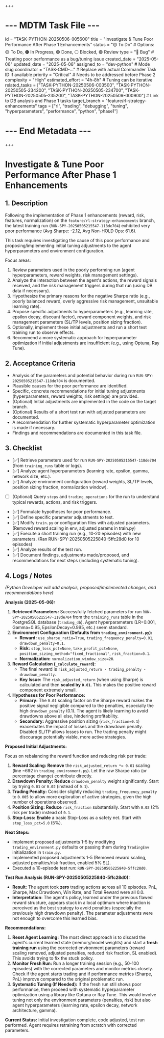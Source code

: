 +++
# --- MDTM Task File ---
id = "TASK-PYTHON-20250506-005600"
title = "Investigate & Tune Poor Performance After Phase 1 Enhancements"
status = "🟡 To Do" # Options: 🟡 To Do, 🟠 In Progress, 🟢 Done, ⚪ Blocked, 🟣 Review
type = "🐞 Bug" # Treating poor performance as a bug/tuning issue
created_date = "2025-05-06"
updated_date = "2025-05-06"
assigned_to = "dev-python" # Mode slug
coordinator = "TASK-CMD-..." # Replace with actual Commander Task ID if available
priority = "Critical" # Needs to be addressed before Phase 2
complexity = "High"
estimated_effort = "4h-8h" # Tuning can be iterative
related_tasks = ["TASK-PYTHON-20250506-003500", "TASK-PYTHON-20250505-234200", "TASK-PYTHON-20250505-234700", "TASK-PYTHON-20250505-235200", "TASK-PYTHON-20250506-000900"] # Link to DB analysis and Phase 1 tasks
target_branch = "feature/rl-strategy-enhancements"
tags = ["rl", "trading", "debugging", "tuning", "hyperparameters", "performance", "python", "phase1"]
# --- End Metadata ---
+++

# Investigate & Tune Poor Performance After Phase 1 Enhancements

## 1. Description

Following the implementation of Phase 1 enhancements (reward, risk, features, normalization) on the `feature/rl-strategy-enhancements` branch, the latest training run (`RUN-SPY-20250505215547-118de704`) exhibited very poor performance (Avg Sharpe: -2.12, Avg Non-HOLD Ops: 61.6).

This task requires investigating the cause of this poor performance and proposing/implementing initial tuning adjustments to the agent hyperparameters and environment configuration.

Focus areas:
1.  Review parameters used in the poorly performing run (agent hyperparameters, reward weights, risk management settings).
2.  Analyze the interaction between the agent's actions, the reward signals received, and the risk management triggers during that run (using DB data if necessary).
3.  Hypothesize the primary reasons for the negative Sharpe ratio (e.g., poorly balanced reward, overly aggressive risk management, unsuitable learning rate).
4.  Propose specific adjustments to hyperparameters (e.g., learning rate, epsilon decay, discount factor), reward component weights, and risk management parameters (SL/TP levels, position sizing fraction).
5.  Optionally, implement these initial adjustments and run a short test training run to observe effects.
6.  Recommend a more systematic approach for hyperparameter optimization if initial adjustments are insufficient (e.g., using Optuna, Ray Tune).

## 2. Acceptance Criteria

*   Analysis of the parameters and potential behavior during run `RUN-SPY-20250505215547-118de704` is documented.
*   Plausible causes for the poor performance are identified.
*   Specific, concrete recommendations for initial tuning adjustments (hyperparameters, reward weights, risk settings) are provided.
*   (Optional) Initial adjustments are implemented in the code on the target branch.
*   (Optional) Results of a short test run with adjusted parameters are documented.
*   A recommendation for further systematic hyperparameter optimization is made if necessary.
*   Findings and recommendations are documented in this task file.

## 3. Checklist

*   [✅] Retrieve parameters used for run `RUN-SPY-20250505215547-118de704` (from `training_runs` table or logs).
*   [✅] Analyze agent hyperparameters (learning rate, epsilon, gamma, network size, etc.).
*   [✅] Analyze environment configuration (reward weights, SL/TP levels, position sizing fraction, normalization window).
*   [ ] (Optional) Query `steps` and `trading_operations` for the run to understand typical rewards, actions, and risk triggers.
*   [✅] Formulate hypotheses for poor performance.
*   [✅] Define specific parameter adjustments to test.
*   [✅] Modify `train.py` or configuration files with adjusted parameters. (Removed reward scaling in env, adjusted params in train.py)
*   [✅] Execute a short training run (e.g., 10-20 episodes) with new parameters. (Ran RUN-SPY-20250505225840-5ffc28d0 for 10 episodes)
*   [✅] Analyze results of the test run.
*   [✅] Document findings, adjustments made/proposed, and recommendations for next steps (including systematic tuning).

## 4. Logs / Notes

*(Python Developer will add analysis, proposed/implemented changes, and recommendations here)*

**Analysis (2025-05-06):**

1.  **Retrieved Parameters:** Successfully fetched parameters for run `RUN-SPY-20250505215547-118de704` from the `training_runs` table in the PostgreSQL database (`trading_db`). Agent hyperparameters (LR=0.001, Gamma=0.95, EpsilonDecay=0.995, etc.) seem standard.
2.  **Environment Configuration (Defaults from `trading_environment.py`):**
    *   **Reward:** `use_sharpe_ratio=True`, `trading_frequency_penalty=0.01`, `drawdown_penalty=0.1`.
    *   **Risk:** `stop_loss_pct=None`, `take_profit_pct=None`, `position_sizing_method="fixed_fractional"`, `risk_fraction=0.1`.
    *   **Normalization:** `normalization_window_size=20`.
3.  **Reward Calculation (`_calculate_reward`):**
    *   The final reward is `risk_adjusted_return - trading_penalty - drawdown_penalty`.
    *   **Key Issue:** The `risk_adjusted_return` (when using Sharpe) is calculated and then **scaled by `0.01`**. This makes the positive reward component extremely small.
4.  **Hypotheses for Poor Performance:**
    *   **Primary:** The `0.01` scaling factor on the Sharpe reward makes the positive signal negligible compared to the penalties, especially the high `drawdown_penalty` (0.1). The agent is likely learning to avoid drawdowns above all else, hindering profitability.
    *   **Secondary:** Aggressive position sizing (`risk_fraction=0.1`) exacerbates the impact of losses and the drawdown penalty. Disabled SL/TP allows losses to run. The trading penalty might discourage potentially viable, more active strategies.

**Proposed Initial Adjustments:**

Focus on rebalancing the reward function and reducing risk per trade:

1.  **Reward Scaling:** **Remove** the `risk_adjusted_return *= 0.01` scaling (line ~692 in `trading_environment.py`). Let the raw Sharpe ratio (or percentage change) contribute directly.
2.  **Drawdown Penalty:** **Reduce** `drawdown_penalty` weight significantly. Start by trying `0.01` or `0.02` (instead of `0.1`).
3.  **Trading Penalty:** Consider slightly reducing `trading_frequency_penalty` to `0.005` to allow more exploration of active strategies, given the high number of operations observed.
4.  **Position Sizing:** **Reduce** `risk_fraction` substantially. Start with `0.02` (2% risk per trade) instead of `0.1`.
5.  **Stop-Loss:** **Enable** a basic Stop-Loss as a safety net. Start with `stop_loss_pct=5.0` (5%).

**Next Steps:**

*   Implement proposed adjustments 1-5 by modifying `trading_environment.py` defaults or passing them during `TradingEnv` initialization in `train.py`.
*   Implemented proposed adjustments 1-5 (Removed reward scaling, adjusted penalties/risk fraction, enabled 5% SL).
*   Executed a 10-episode test run: `RUN-SPY-20250505225840-5ffc28d0`.

**Test Run Analysis (RUN-SPY-20250505225840-5ffc28d0):**

*   **Result:** The agent took **zero** trading actions across all 10 episodes. PnL, Sharpe, Max Drawdown, Win Rate, and Total Reward were all 0.0.
*   **Interpretation:** The agent's policy, learned under the previous flawed reward structure, appears stuck in a local optimum where inaction is perceived as the best strategy to avoid penalties (especially the previously high drawdown penalty). The parameter adjustments were not enough to overcome this learned bias.

**Recommendations:**

1.  **Reset Agent Learning:** The most direct approach is to discard the agent's current learned state (memory/model weights) and start a **fresh training run** using the corrected environment parameters (reward scaling removed, adjusted penalties, reduced risk fraction, SL enabled). This avoids trying to fix the stuck policy.
2.  **Monitor Fresh Run:** Run a longer training session (e.g., 50-100 episodes) with the corrected parameters and monitor metrics closely. Check if the agent starts trading and if performance metrics (Sharpe, PnL) improve compared to the original problematic run.
3.  **Systematic Tuning (If Needed):** If the fresh run still shows poor performance, then proceed with systematic hyperparameter optimization using a library like Optuna or Ray Tune. This would involve tuning not only the environment parameters (penalties, risk) but also agent hyperparameters (learning rate, epsilon decay, network architecture, gamma).

**Current Status:** Initial investigation complete, code adjusted, test run performed. Agent requires retraining from scratch with corrected parameters.